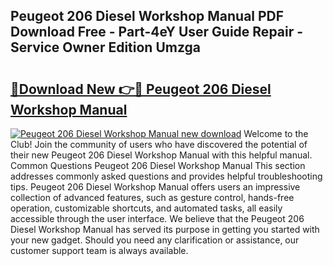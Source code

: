 ## Peugeot 206 Diesel Workshop Manual PDF Download Free - Part-4eY User Guide Repair - Service Owner Edition Umzga

# <h2><a href="http://bc5476.oget.top/?id=Peugeot+206+Diesel+Workshop+Manual">🔗Download New 👉🔴 Peugeot 206 Diesel Workshop Manual</a></h2>

[![Peugeot 206 Diesel Workshop Manual new download](https://i.imgur.com/5g1atiW.png)](http://bc5476.oget.top/?id=Peugeot+206+Diesel+Workshop+Manual)
Welcome to the Club! Join the community of users who have discovered the potential of their new Peugeot 206 Diesel Workshop Manual with this helpful manual. Common Questions Peugeot 206 Diesel Workshop Manual This section addresses commonly asked questions and provides helpful troubleshooting tips. Peugeot 206 Diesel Workshop Manual offers users an impressive collection of advanced features, such as gesture control, hands-free operation, customizable shortcuts, and automated tasks, all easily accessible through the user interface. We believe that the Peugeot 206 Diesel Workshop Manual has served its purpose in getting you started with your new gadget. Should you need any clarification or assistance, our customer support team is always available.
